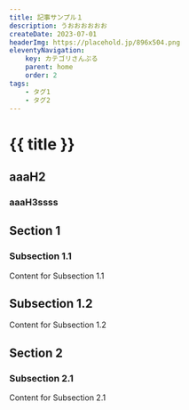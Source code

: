 ```yaml
---
title: 記事サンプル１
description: うおおおおおお
createDate: 2023-07-01
headerImg: https://placehold.jp/896x504.png
eleventyNavigation:
    key: カテゴリさんぷる
    parent: home
    order: 2
tags:
    - タグ1
    - タグ2
---
```


# {{ title }}

## aaaH2

### aaaH3ssss

## Section 1

### Subsection 1.1

Content for Subsection 1.1

## Subsection 1.2

Content for Subsection 1.2

## Section 2

### Subsection 2.1

Content for Subsection 2.1
